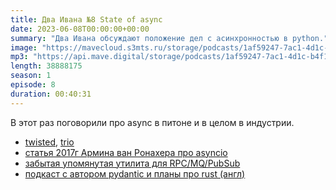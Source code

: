 ```yaml
---
title: Два Ивана №8 State of async
date: 2023-06-08T00:00:00+00:00
summary: "Два Ивана обсуждают положение дел с асинхронностью в python."
image: "https://mavecloud.s3mts.ru/storage/podcasts/1af59247-7ac1-4d1c-b4f1-fd950f3daf15/images/be8921f5-1c23-48b8-b85b-919e77ad0033.jpg"
mp3: "https://api.mave.digital/storage/podcasts/1af59247-7ac1-4d1c-b4f1-fd950f3daf15/episodes/be8921f5-1c23-48b8-b85b-919e77ad0033.mp3"
length: 38888175
season: 1
episode: 8
duration: 00:40:31
---
```


В этот раз поговорили про async в питоне и в целом в индустрии.

<!-- links -->

- [twisted](https://twisted.org/), [trio](https://trio.readthedocs.io/en/stable/)
- [статья 2017г Армина ван Ронахера про asyncio](https://lucumr.pocoo.org/2016/10/30/i-dont-understand-asyncio/)
- [забытая упомянутая утилита для RPC/MQ/PubSub](https://github.com/lega911/ijson)
- [подкаст с автором pydantic и планы про rust (англ)](https://talkpython.fm/episodes/show/376/pydantic-v2-the-plan)
